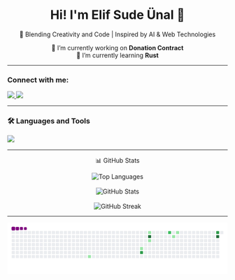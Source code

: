 <h1 align="center"> Hi! I'm Elif Sude Ünal 👋</h1>

<div align="center">

💫 Blending Creativity and Code | Inspired by AI & Web Technologies

🔭 I’m currently working on **Donation Contract**
<br>
🌱 I’m currently learning **Rust**

</div>

---

### Connect with me:
<p align="left">
  <a href="https://linkedin.com/in/elifsudeunal" target="_blank">
    <img src="https://skillicons.dev/icons?i=linkedin" />
  </a>
  
  <a href="mailto:elifsudeunal6@gmail.com">
    <img src="https://skillicons.dev/icons?i=gmail" />
  </a>
</p>

---

### 🛠️ Languages and Tools

<p align="left">
  <a href="https://skillicons.dev">
    <img src="https://skillicons.dev/icons?i=py,rust,js,html,css,cs,dotnet,cpp,vscode,pycharm,arduino" />
  </a>
</p>

---

<div align="center">

  📊 GitHub Stats

  <img src="https://github-readme-stats.vercel.app/api/top-langs/?username=elifsudeunal&layout=compact&theme=tokyonight" alt="Top Languages" />
  <br><br>
  <img src="https://github-readme-stats.vercel.app/api?username=elifsudeunal&show_icons=true&theme=tokyonight" alt="GitHub Stats" />
  <br><br>
  <img src="https://github-readme-streak-stats.herokuapp.com/?user=elifsudeunal&theme=tokyonight" alt="GitHub Streak" />

</div>

---
<div align="center">
  
![GitHub Snake Animation](https://github.com/elifsudeunal/elifsudeunal/blob/output/github-contribution-grid-snake.gif)

</div>

